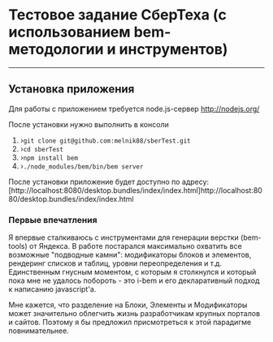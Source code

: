 # Тестовое задание СберТеха (с использованием bem-методологии и инструментов)
---

## Установка приложения

Для работы с приложением требуется node.js-сервер
http://nodejs.org/

После установки нужно выполнить в консоли
    
1. ›`git clone git@github.com:melnik88/sberTest.git`
2. ›`cd sberTest`
3. ›`npm install bem`
4. ›`./node_modules/bem/bin/bem server`

После установки приложение будет доступно по адресу: [http://localhost:8080/desktop.bundles/index/index.html]http://localhost:8080/desktop.bundles/index/index.html

### Первые впечатления

Я впервые сталкиваюсь с инструментами для генерации верстки (bem-tools) от Яндекса. В работе постарался максимально охватить все возможные "подводные камни": модификаторы блоков и элементов, рендеринг списков и таблиц, уровни переопределения и т.д. Единственным гнусным моментом, с которым я столкнулся и который пока мне не удалось побороть - это i-bem и его декларативный подход к написанию javascript'а.

Мне кажется, что разделение на Блоки, Элементы и Модификаторы может значительно облегчить жизнь разработчикам крупных порталов и сайтов.
Поэтому я бы предложил присмотреться к этой парадигме повнимательнее.

